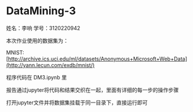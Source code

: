 # DataMining-3
姓名：李响 学号：3120220942

本次作业使用的数据集为：

MNIST: [http://archive.ics.uci.edu/ml/datasets/Anonymous+Microsoft+Web+Data](http://yann.lecun.com/exdb/mnist/)

程序代码在 DM3.ipynb 里

报告通过jupyter将代码和结果交织在一起，里面有详细的每一步的操作步骤

打开jupyter文件并将数据集挂载于同一目录下，直接运行即可
